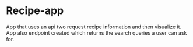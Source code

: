 # Recipe-app
App that uses an api two request recipe information and then visualize it. App also endpoint created which returns the search queries a user can ask for.
